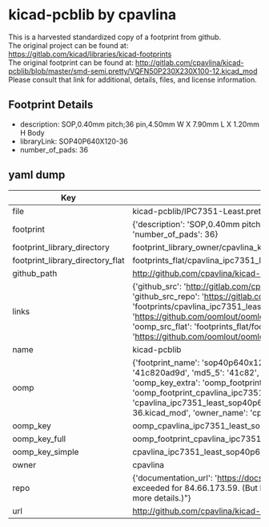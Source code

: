 # kicad-pcblib by cpavlina  
This is a harvested standardized copy of a footprint from github.  
The original project can be found at:  
https://gitlab.com/kicad/libraries/kicad-footprints  
The original footprint can be found at:
http://gitlab.com/cpavlina/kicad-pcblib/blob/master/smd-semi.pretty/VQFN50P230X230X100-12.kicad_mod
Please consult that link for additional, details, files, and license information.  
## Footprint Details
* description: SOP,0.40mm pitch;36 pin,4.50mm W X 7.90mm L X 1.20mm H Body  
* libraryLink: SOP40P640X120-36  
* number_of_pads: 36  
## yaml dump  
| Key | Value |  
| --- | --- |  
| file | kicad-pcblib/IPC7351-Least.pretty/SOP40P640X120-36.kicad_mod |  
| footprint | {'description': 'SOP,0.40mm pitch;36 pin,4.50mm W X 7.90mm L X 1.20mm H Body', 'libraryLink': 'SOP40P640X120-36', 'number_of_pads': 36} |  
| footprint_library_directory | footprint_library_owner/cpavlina_kicad-pcblib |  
| footprint_library_directory_flat | footprints_flat/cpavlina_ipc7351_least_sop40p640x120_36/working |  
| github_path | http://github.com/cpavlina/kicad-pcblib/blob/master/IPC7351-Least.pretty/SOP40P640X120-36.kicad_mod |  
| links | {'github_src': 'http://gitlab.com/cpavlina/kicad-pcblib/blob/master/smd-semi.pretty/VQFN50P230X230X100-12.kicad_mod', 'github_src_repo': 'https://gitlab.com/kicad/libraries/kicad-footprints', 'oomp_bot': 'footprints/cpavlina_ipc7351_least_sop40p640x120_36/working', 'oomp_bot_github': 'https://github.com/oomlout/oomlout_oomp_footprint_bot/tree/main/footprints/cpavlina_ipc7351_least_sop40p640x120_36/working', 'oomp_src_flat': 'footprints_flat/footprints_flat/cpavlina_ipc7351_least_sop40p640x120_36/working', 'oomp_src_flat_github': 'https://github.com/oomlout/oomlout_oomp_footprint_src/tree/main/footprints_flat/cpavlina_ipc7351_least_sop40p640x120_36/working'} |  
| name | kicad-pcblib |  
| oomp | {'footprint_name': 'sop40p640x120_36', 'library_name': 'ipc7351_least', 'md5': '41c820ad9d8b57ce4fba643abaf810e5', 'md5_10': '41c820ad9d', 'md5_5': '41c82', 'md5_6': '41c820', 'oomp_key': 'oomp_cpavlina_ipc7351_least_sop40p640x120_36', 'oomp_key_extra': 'oomp_footprint_cpavlina_ipc7351_least_sop40p640x120_36', 'oomp_key_full': 'oomp_footprint_cpavlina_ipc7351_least_sop40p640x120_36_41c820', 'oomp_key_simple': 'cpavlina_ipc7351_least_sop40p640x120_36', 'original_filename': 'kicad-pcblib/IPC7351-Least.pretty/SOP40P640X120-36.kicad_mod', 'owner_name': 'cpavlina'} |  
| oomp_key | oomp_cpavlina_ipc7351_least_sop40p640x120_36 |  
| oomp_key_full | oomp_footprint_cpavlina_ipc7351_least_sop40p640x120_36 |  
| oomp_key_simple | cpavlina_ipc7351_least_sop40p640x120_36 |  
| owner | cpavlina |  
| repo | {'documentation_url': 'https://docs.github.com/rest/overview/resources-in-the-rest-api#rate-limiting', 'message': "API rate limit exceeded for 84.66.173.59. (But here's the good news: Authenticated requests get a higher rate limit. Check out the documentation for more details.)"} |  
| url | http://github.com/cpavlina/kicad-pcblib |  

